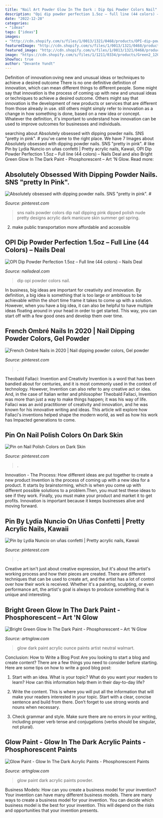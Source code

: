 ```yaml
---
title: "Nail Art Powder Glow In The Dark : Dip Opi Powder Colors Nail"
description: "Opi dip powder perfection 1.5oz – full line (44 colors) – nails deal"
date: "2022-12-28"
categories:
- "ideas"
tags: ["ideas"]
images:
- "http://cdn.shopify.com/s/files/1/0013/1321/0468/products/OPI-dip-powder_1200x1200.jpg?v=1544522765"
featuredImage: "http://cdn.shopify.com/s/files/1/0013/1321/0468/products/OPI-dip-powder_1200x1200.jpg?v=1544522765"
featured_image: "http://cdn.shopify.com/s/files/1/0013/1321/0468/products/OPI-dip-powder_1200x1200.jpg?v=1544522765"
image: "https://cdn.shopify.com/s/files/1/1211/0334/products/Green2_1200x1200.jpg?v=1505843592"
ShowToc: true
author: "Devante Yundt"
---
```



Definition of innovation:oving new and unusual ideas or techniques to achieve a desired outcome
There is no one definitive definition of innovation, which can mean different things to different people. Some might say that innovation is the process of coming up with new and unusual ideas or techniques to achieve a desired outcome. Others might say that innovation is the development of new products or services that are different from those already in use. still others might simply refer to innovation as a change in how something is done, based on a new idea or concept. Whatever the definition, it's important to understand how innovation can be used to improve outcomes for businesses and individuals.

	

		
searching about Absolutely obsessed with dipping powder nails. SNS &quot;pretty in pink&quot;. # you've came to the right place. We have 7 Images about Absolutely obsessed with dipping powder nails. SNS &quot;pretty in pink&quot;. # like Pin by Lydia Nuncio on uñas confetti | Pretty acrylic nails, Kawaii, OPI Dip Powder Perfection 1.5oz – Full line (44 colors) – Nails Deal and also Bright Green Glow In The Dark Paint - Phosphorescent – Art &#039;N Glow. Read more:
		
    
## Absolutely Obsessed With Dipping Powder Nails. SNS &quot;pretty In Pink&quot;. #

<img loading=lazy src="https://i.pinimg.com/736x/0f/5c/01/0f5c01c6076e03b6d690b9e62d7541be.jpg" onerror="this.onerror=null;this.src='https://tse2.mm.bing.net/th?id=OIP.lToQFJQiFrceGgiePK7p9AHaJ3&amp;pid=15.1';" alt="Absolutely obsessed with dipping powder nails. SNS &quot;pretty in pink&quot;. #">

_Source: pinterest.com_

>sns nails powder colors dip nail dipping pink dipped polish nude pretty designs acrylic dark manicure skin summer gel spring. 

	

2. make public transportation more affordable and accessible

    
## OPI Dip Powder Perfection 1.5oz – Full Line (44 Colors) – Nails Deal

<img loading=lazy src="http://cdn.shopify.com/s/files/1/0013/1321/0468/products/OPI-dip-powder_1200x1200.jpg?v=1544522765" onerror="this.onerror=null;this.src='https://tse2.mm.bing.net/th?id=OIP.4cD4KkeEh9cXs8T3iX8SiwHaHa&amp;pid=15.1';" alt="OPI Dip Powder Perfection 1.5oz – Full line (44 colors) – Nails Deal">

_Source: nailsdeal.com_

>dip opi powder colors nail. 

	

In business, big ideas are important for creativity and innovation. By definition, a big idea is something that is too large or ambitious to be achievable within the short time frame it takes to come up with a solution. However, when you have a big idea, it can also be helpful to have multiple ideas floating around in your head in order to get started. This way, you can start off with a few good ones and develop them over time.

    
## French Ombré Nails In 2020 | Nail Dipping Powder Colors, Gel Powder

<img loading=lazy src="https://i.pinimg.com/originals/03/33/8f/03338f14153d07d7d36ba8cc6add6b36.jpg" onerror="this.onerror=null;this.src='https://tse4.mm.bing.net/th?id=OIP.TYq0ecKz7ngdOn8AA-c8jQHaJ3&amp;pid=15.1';" alt="French Ombré Nails in 2020 | Nail dipping powder colors, Gel powder">

_Source: pinterest.com_

>. 

	

Theobald Fallaci: Invention and Creativity
Invention is a word that has been bandied about for centuries, and it is most commonly used in the context of technology. However, Invention can also refer to any creative act or idea. And, in the case of Italian writer and philosopher Theobald Fallaci, Invention was more than just a way to make things happen; it was his way of life. Fallaci was an avid practitioner of creativity and innovation, and he was known for his innovative writing and ideas. This article will explore how Fallaci's inventions helped shape the modern world, as well as how his work has Impacted generations to come.

    
## Pin On Nail Polish Colors On Dark Skin

<img loading=lazy src="https://i.pinimg.com/736x/7a/40/e4/7a40e47da943a360dbedfd0a968cc5b6.jpg" onerror="this.onerror=null;this.src='https://tse4.mm.bing.net/th?id=OIP.fNE7Cg47DRaI0czyhxFQ0QHaHa&amp;pid=15.1';" alt="Pin on Nail Polish Colors on Dark Skin">

_Source: pinterest.com_

>. 

	

Innovation - The Process: How different ideas are put together to create a new product
Invention is the process of coming up with a new idea for a product. It starts by brainstorming, which is when you come up with different possible solutions to a problem.Then, you must test these ideas to see if they work. Finally, you must make your product and market it to get profits. Innovation is important because it keeps businesses alive and moving forward.

    
## Pin By Lydia Nuncio On Uñas Confetti | Pretty Acrylic Nails, Kawaii

<img loading=lazy src="https://i.pinimg.com/736x/ed/2c/b8/ed2cb8f52fba886b2e39578e90285f32.jpg" onerror="this.onerror=null;this.src='https://tse2.mm.bing.net/th?id=OIP.bfZG6xADLWCOv2SEj_3thgHaJu&amp;pid=15.1';" alt="Pin by Lydia Nuncio on uñas confetti | Pretty acrylic nails, Kawaii">

_Source: pinterest.com_

>. 

	

Creative art isn't just about creative expression, but it's about the artist's working process and how their pieces are created. There are different techniques that can be used to create art, and the artist has a lot of control over how their work is received. Whether it's a painting, sculpting, or even performance art, the artist's goal is always to produce something that is unique and interesting.

    
## Bright Green Glow In The Dark Paint - Phosphorescent – Art &#039;N Glow

<img loading=lazy src="https://cdn.shopify.com/s/files/1/1211/0334/products/Green2_1200x1200.jpg?v=1505843592" onerror="this.onerror=null;this.src='https://tse2.mm.bing.net/th?id=OIP.k7G_d_NETl4P-2WilN7vHwHaHa&amp;pid=15.1';" alt="Bright Green Glow In The Dark Paint - Phosphorescent – Art &#039;N Glow">

_Source: artnglow.com_

>glow dark paint acrylic ounce paints artist neutral walmart. 

	

Conclusion: How to Write a Blog Post
Are you looking to start a blog and create content? There are a few things you need to consider before starting. Here are some tips on how to write a good blog post:
1. Start with an idea. What is your topic? What do you want your readers to learn? How can this information help them in their day-to-day life?

2. Write the content. This is where you will put all the information that will make your readers interested in your topic. Start with a clear, concise sentence and build from there. Don’t forget to use strong words and nouns when necessary.

3. Check grammar and style. Make sure there are no errors in your writing, including proper verb tense and conjugations (verbs should be singular, not plural).

    
## Glow Paint - Glow In The Dark Acrylic Paints - Phosphorescent Paints

<img loading=lazy src="http://cdn.shopify.com/s/files/1/1211/0334/collections/eBay_Glow_Paint_Cover_Photo_7c69d41e-cc8e-4d22-aaf6-9e0fe09aec2f_1200x1200.png?v=1520625176" onerror="this.onerror=null;this.src='https://tse3.mm.bing.net/th?id=OIP.qgcpwZD9oFI7gMkmHlv18QHaHa&amp;pid=15.1';" alt="Glow Paint - Glow In The Dark Acrylic Paints - Phosphorescent Paints">

_Source: artnglow.com_

>glow paint dark acrylic paints powder. 

	

Business Models: How can you create a business model for your invention?
Your invention can have many different business models. There are many ways to create a business model for your invention. You can decide which business model is the best for your invention. This will depend on the risks and opportunities that your invention presents.

